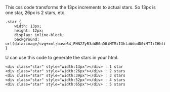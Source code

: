 This css code transforms the 13px increments to actual stars. So 13px is one star, 26px is 2 stars, etc.

```
.star {
    width: 13px;
    height: 12px;
    display: inline-block;
    background: url(data:image/svg+xml;base64,PHN2ZyB3aWR0aD0iMTMiIGhlaWdodD0iMTIiIHhtbG5zPSJodHRwOi8vd3d3LnczLm9yZy8yMDAwL3N2ZyI+PHBhdGggZD0iTTYuMzA5IDkuMjJMMi40MDkgMTJsMS40NC00LjU2N0wwIDQuNTgzbDQuNzg4LS4wNDJMNi4zMDggMCA3LjgzIDQuNTRsNC43ODkuMDQ0LTMuODUgMi44NDlMMTAuMjA5IDEyeiIgZmlsbC1ydWxlPSJldmVub2RkIi8+PC9zdmc+);
}
```

U can use this code to generate the stars in your html.

```
<div class="star" style="width:13px"></div> : 1 star
<div class="star" style="width:26px"></div> : 2 stars
<div class="star" style="width:39px"></div> : 3 stars
<div class="star" style="width:52px"></div> : 4 stars
<div class="star" style="width:65px"></div> : 5 stars
```
